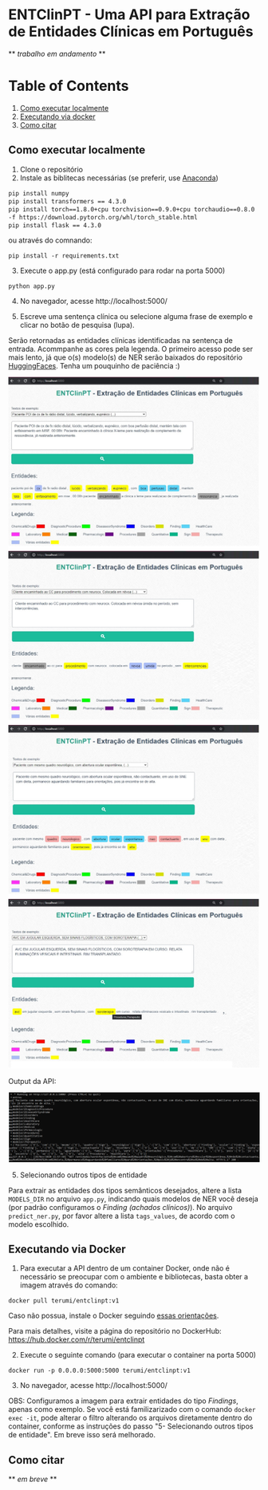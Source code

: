 # ENTClinPT - Uma API para Extração de Entidades Clínicas em Português

** *trabalho em andamento* **

# Table of Contents
1. [Como executar localmente](#como-executar-localmente)
2. [Executando via docker](#executando-via-docker)
3. [Como citar](#como-citar)

## Como executar localmente
1. Clone o repositório
2. Instale as biblitecas necessárias (se preferir, use [Anaconda](http://www.anaconda.com))
```
pip install numpy
pip install transformers == 4.3.0
pip install torch==1.8.0+cpu torchvision==0.9.0+cpu torchaudio==0.8.0 -f https://download.pytorch.org/whl/torch_stable.html
pip install flask == 4.3.0
```
ou através do comnando:
```
pip install -r requirements.txt
```
3. Execute o app.py (está configurado para rodar na porta 5000)
```
python app.py
```
4. No navegador, acesse http://localhost:5000/

5. Escreve uma sentença clínica ou selecione alguma frase de exemplo e clicar no botão de pesquisa (lupa). 
 
Serão retornadas as entidades clínicas identificadas na sentença de entrada. Acommpanhe as cores pela legenda. O primeiro acesso pode ser mais lento, já que o(s) modelo(s) de NER serão baixados do repositório [HuggingFaces](https://huggingface.co/pucpr/clininalnerpt-finding). Tenha um pouquinho de paciência :)
 
<img src="img/entclinpt1.jpg">

<img src="img/entclinpt2.jpg">

<img src="img/entclinpt3.jpg">

<img src="img/entclinpt4.jpg">

Output da API:

<img src="img/entclinpt5.jpg">

5. Selecionando outros tipos de entidade

Para extrair as entidades dos tipos semânticos desejados, altere a lista ```MODELS_DIR``` no arquivo ```app.py```, indicando quais modelos de NER você deseja (por padrão configuramos o *Finding (achados clínicos)*). No arquivo ```predict_ner.py```, por favor altere a lista ```tags_values```, de acordo com o modelo escolhido.

## Executando via Docker

1. Para executar a API dentro de um container Docker, onde não é necessário se preocupar com o ambiente e bibliotecas, basta obter a imagem através do comando:

```
docker pull terumi/entclinpt:v1
```
Caso não possua, instale o Docker seguindo [essas orientações](https://docs.docker.com/get-started/).

Para mais detalhes, visite a página do repositório no DockerHub: https://hub.docker.com/r/terumi/entclinpt

2. Execute o seguinte comando (para executar o container na porta 5000)
```
docker run -p 0.0.0.0:5000:5000 terumi/entclinpt:v1
```
3. No navegador, acesse http://localhost:5000/

OBS: Configuramos a imagem para extrair entidades do tipo *Findings*, apenas como exemplo. Se você está familizarizado com o comando ```docker exec -it```, pode alterar o filtro alterando os arquivos diretamente dentro do container, conforme as instruções do passo "5- Selecionando outros tipos de entidade". Em breve isso será melhorado.

## Como citar

** *em breve* **

